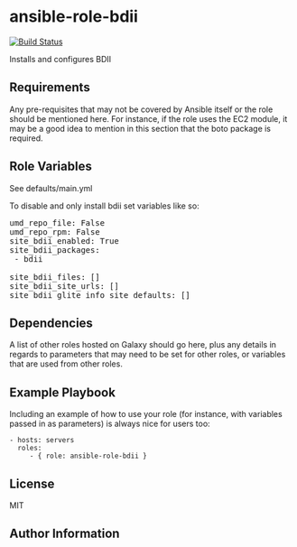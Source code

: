 ansible-role-bdii
=========
[![Build Status](https://travis-ci.org/CSC-IT-Center-for-Science/ansible-role-bdii.svg?branch=master)](https://travis-ci.org/CSC-IT-Center-for-Science/ansible-role-bdii)

Installs and configures BDII

Requirements
------------

Any pre-requisites that may not be covered by Ansible itself or the role should be mentioned here. For instance, if the role uses the EC2 module, it may be a good idea to mention in this section that the boto package is required.

Role Variables
--------------

See defaults/main.yml

To disable and only install bdii set variables like so:

<pre>
umd_repo_file: False
umd_repo_rpm: False
site_bdii_enabled: True
site_bdii_packages:
 - bdii

site_bdii_files: []
site_bdii_site_urls: []
site_bdii_glite_info_site_defaults: []
</pre>


Dependencies
------------

A list of other roles hosted on Galaxy should go here, plus any details in regards to parameters that may need to be set for other roles, or variables that are used from other roles.

Example Playbook
----------------

Including an example of how to use your role (for instance, with variables passed in as parameters) is always nice for users too:

    - hosts: servers
      roles:
         - { role: ansible-role-bdii }

License
-------

MIT

Author Information
------------------
